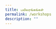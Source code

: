 ```yaml
---
title: பயிலரங்கங்கள்
permalink: /workshops
description: ""
---
```

<html>
	<head>
  <style>
				   .tab, .tab * {
      font-family: arial, sans-serif;
      box-sizing: border-box;
    }
    .tab { max-width: 600px; }
    
    .tab input { display: none; }
    
  
    .tab label {
   
      position: relative; 
      display: block;
      width: 100%;
      margin-top: 10px;
      padding: 10px;
     
   
      font-weight: 700;
      color: #fff;
      background: #7c62c9;
      cursor: pointer;
    }
    

    .tab .content {
      background: #fff;
      overflow: hidden;
      transition: max-height 0.3s;
      max-height: 0;
    }
    .tab .content p { padding: 10px; }
    
  
    .tab input:checked ~ .content { max-height: 100vh; }
    
  
    .tab label::after {
   
      display: block;  
      content: "\25b6";
     
    
      position: absolute;
      right: 10px; top: 10px;
     
   
      transition: all 0.4s;
    }
     
   
    .tab input:checked ~ label::after { transform: rotate(90deg); }
	</style>
</head>
<body>
  <img src="https://d33wubrfki0l68.cloudfront.net/fc2fbfe922d80bdfcbfab570bb1969ff457f812d/c1352/images/picture5s.png"  >
				<p style ="text-align: center" >


	<div style="width:100%; text-align:center">
	    <div class="tab">
      <input id="tab-1" type="checkbox">
				<button type="button">Click Me!</button>
      <label for="tab-1">கதையோடு விளையாடு, தமிழோடு உறவாடு!</label>
      <div class="content">
       <img src="https://d33wubrfki0l68.cloudfront.net/ad8a0af2ab24edaeaf6669f348a2b126bb947784/49bee/images/jeeva2.png"  >
				<p style ="text-align: center" >திருவாட்டி ஜீவா ரகுநாத், AKT Creations நிறுவனம்</p>
				<div style ="text-align: center"> 
				<a href="/workshops/Ms-Jeeva-Raghunath">காண்க: இணையப் பயிலரங்கம்</a>
				</div>
			</div>
    </div>
	
        <!-- SECOND TAB -->
    <div class="tab">
      <input id="tab-3" type="checkbox">
      <label for="tab-3"> சிறுவர் பாடல்கள்வழியாகவும் விளையாட்டுகள்வழியாகவும் கருத்துப்பரிமாற்றமும் தமிழ்மொழி கற்றல் கற்பித்தலும்</label>
      <div class="content">
       <img src="https://d33wubrfki0l68.cloudfront.net/1101e9fd74ac6ecbc574f60c32650ad761bc15f3/6e40c/images/pulavar.png"  >
				<p style ="text-align: center" >புலவர் வெற்றிச்செழியன், முதல்வர், பாவேந்தர் தமிழ்வழி மழலையர் தொடக்கப்பள்ளி</p>
				<div style ="text-align: center"> 
				<a href="/workshops/mr-pulavar-vetricchezhiyan">காண்க: இணையப் பயிலரங்கம்</a>
    </div>
